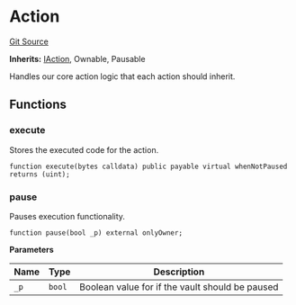 # Action
[Git Source](https://github.com/FloorDAO/floor-v2/blob/fce0c6edadd90eef36eb24d13cfb5b386eeb9d00/src/contracts/actions/Action.sol)

**Inherits:**
[IAction](/src/interfaces/actions/Action.sol/contract.IAction.md), Ownable, Pausable

Handles our core action logic that each action should inherit.


## Functions
### execute

Stores the executed code for the action.


```solidity
function execute(bytes calldata) public payable virtual whenNotPaused returns (uint);
```

### pause

Pauses execution functionality.


```solidity
function pause(bool _p) external onlyOwner;
```
**Parameters**

|Name|Type|Description|
|----|----|-----------|
|`_p`|`bool`|Boolean value for if the vault should be paused|


